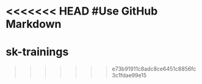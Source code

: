<<<<<<< HEAD
#Use GitHub Markdown
=======
# sk-trainings
>>>>>>> e73b91911c8adc8ce6451c8856fc3c1fdae99e15
